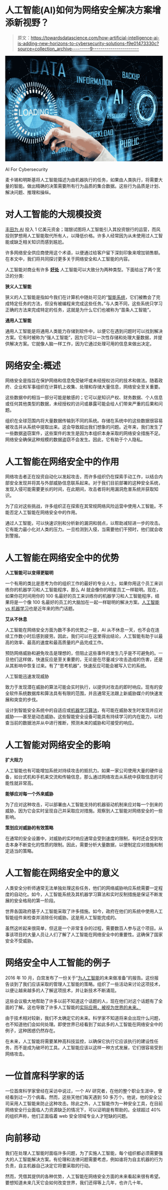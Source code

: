 # 人工智能(AI)如何为网络安全解决方案增添新视野？

> 原文：<https://towardsdatascience.com/how-artificial-intelligence-ai-is-adding-new-horizons-to-cybersecurity-solutions-f9e01473330c?source=collection_archive---------9----------------------->

![](img/cf176a3d7383b5674174ea826e146176.png)

AI For Cybersecurity

麦卡锡和明斯基将人工智能描述为由机器执行的任务，如果由人类执行，将需要大量的智能。做出精确的决策需要所有行为品质的集合数据。这些行为品质是计划、解决问题、推理和操纵。

# **对人工智能的大规模投资**

[丰田为 AI](https://www.bloombergquint.com/technology/toyota-invests-100-million-in-fund-for-ai-robotics-startups#gs.aCaQ1gn7) 投入 1 亿美元资金；瑞银试图将人工智能引入其投资银行的运营，而风投则梦想用人工智能取代所有人，以降低价格。许多人经常因为从未使用过人工智能或缺乏相关知识而感到尴尬。

许多网络安全供应商使用这个术语，以便通过给客户留下深刻印象来增加销售额。在本文中，我们将共同探讨更多关于网络安全和人工智能的内容。

人工智能对商业有许多 [**好处**](https://digitalizetrends.com/benefits-of-artificial-intelligence-for-business/) 人工智能可以大致分为两种类型。下面给出了两个宽泛的分类:

**狭义人工智能**

狭义的人工智能是指如今我们在计算机中随处可见的“[智能系统](/what-is-intelligence-a69cbd8bb1b4)，它们被教会了完成特定任务的方法，但没有被编程来完成这些任务。”与人类不同，这些系统只学习正确的方法来完成特定的任务，这就是为什么它们也被称为“苗条人工智能”。

**通用人工智能**

通用人工智能是将通用人类能力存储到软件中，以便它在遇到问题时可以找到解决方案。它有时被称为“强人工智能”，因为它可以一次性存储和处理大量数据，并提供解决方案。它就像人脑一样工作，因为它通过处理可用的信息来做出决定。

# 网络安全:概述

网络安全是指旨在保护网络和信息免受破坏或未经授权访问的技术和做法。随着政府、企业和军事组织在计算机上收集、处理和存储大量信息，网络安全至关重要。

这些数据中的相当一部分可能是敏感的；它可以是知识产权、财务数据、个人信息或任何其他类型的数据，未经授权的访问或暴露可能会给人们带来严重的后果和问题。

组织在全球范围内将大量数据传输到不同的系统。存储在系统中的这些数据很容易被攻击并从系统中提取出来。这会导致超出我们想象的问题。近年来，我们发生了一些数据盗窃案件，这些案件的发生是因为本组织本身采取的网络安全措施不足。网络安全确保这种规模的数据盗窃不会发生。因此，它有助于个人隐私。

# 人工智能在网络安全中的作用

网络攻击者正在投资自动化以发起攻击，而许多组织仍在探索手动工作，以结合内部安全发现并将其与外部威胁信息联系起来。对于我们目前部署的这种安全系统，发现入侵可能需要更长的时间，在此期间，攻击者将利用漏洞危害系统并获取知识。

为了应对这些挑战，许多组织正在探索在其常规网络风险运营中使用人工智能。不能否定人工智能在网络安全中的作用。

通过人工智能，可以快速识别和分析新的漏洞和弱点，以帮助减轻进一步的攻击。它有能力最小化对人类的压力。一旦检测到入侵，当需要他们干预时，他们就会收到警报。

# 人工智能在网络安全中的优势

**人工智能可以变得更聪明**

一个有用的类比是思考为你的组织工作的最好的专业人士。如果你用这个员工来训练你的机器学习和人工智能程序，那么 AI 就会像你的明星员工一样聪明。现在，如果你花时间用你的 100 名最好的员工来训练你的机器学习和人工智能程序，结果将是一个像 100 名最好的员工的大脑加在一起一样聪明的解决方案。[人工智能 vs 机器学习](https://technostacks.com/blog/ai-vs-ml)也是近年来的热门话题。

**艾从不休息**

人工智能在网络安全方面为数不多的优势之一是，AI 从不休息一天，也不会在连续工作数小时后感到疲劳。因此，我们可以在这里得出结论，人工智能有助于以最高的效率、最高的速度和最高质量的产品完成工作。

预防网络威胁和避免攻击是理想的，但阻止这些事件的发生几乎是不可避免的。一旦他们这样做，快速反应是至关重要的，无论是在尽量减少攻击造成的伤害，还是从其影响中恢复过来。有了“思考机器”，快速反应可能会被写入它的系统。

人工智能迅速发现威胁

致力于发现潜在威胁的算法可能会实时执行，以提供对攻击的即时响应。现有的安全软件系统数据库和算法具有有限的范围，并且通常无法跟上新威胁媒介的快速发展和突变的步伐。

设计到智能安全系统中的自适应或[机器学习算法](/a-tour-of-the-top-10-algorithms-for-machine-learning-newbies-dde4edffae11)，有可能在威胁发生时发现并应对威胁——甚至是动态威胁。这些智能安全设备可能具有持续学习的内在能力，以检查当前的数据池并从中进行推断，预测未来的威胁和可接受的响应。

# 人工智能对网络安全的影响

**扩大阻力**

人工智能也有可能增加系统对持续攻击的抵抗力。如果一家公司使用大量的硬件设备，如台式机和手机来交流和传输信息，那么通过网络攻击从系统中获取信息的可能性就非常高。

**能够应对每一个外来威胁**

为了应对这种攻击，可以部署由人工智能支持的机器驱动机制来应对每一个到来的威胁，因为它会实时呈现自己并采取应对措施。观察到人工智能对网络安全的一些影响。

**策划应对威胁的有效策略**

在通常的安全设置中，对威胁的实时响应通常会受到速度的限制，有时还会受到攻击本身不断变化的性质的限制。因此，需要分析大量数据，以便制定应对措施和制定适当的策略。

# 人工智能在网络安全中的意义

人类安全分析师通常无法单独处理这些任务，他们的网络威胁响应系统需要一定程度的自动化。如今，人工智能系统及其机器学习算法和实时反制措施是保证不断发展的安全格局的第一阶段。

世界各国政府基于人工智能采取了许多措施。如今，政府在他们的系统中使用人工智能组件来检查并消除任何威胁。这是用人工智能完成的。

虽然这听起来很简单，但这是一个非常复杂的过程，需要数百人参与这个项目。从事该项目的大量人员让人们了解了人工智能在网络安全中的重要性。这确保了国家安全不受威胁。

# 网络安全中人工智能的例子

2016 年 10 月，白宫发布了一份关于“[为人工智能](https://obamawhitehouse.archives.gov/sites/default/files/whitehouse_files/microsites/ostp/NSTC/preparing_for_the_future_of_ai.pdf)的未来做准备”的报告。这份报告谈到了我们应该采取的管理人工智能的策略。组织了一些活动来讨论这项技术，以便让越来越多的人了解这项技术，并让新技术不断涌现。

这些会议极大地帮助了许多以前不知道这个话题的人，现在他们对这个话题有了全面的了解。这也导致了许多人工智能的[实际应用，被视为世界的未来。](https://www.forbes.com/sites/robertadams/2017/01/10/10-powerful-examples-of-artificial-intelligence-in-use-today/)

由于技术相对较新，我们不太确定它的未来。科学家不知道将来会出现什么问题，也不知道他们会如何处理。即使世界已经看到了如此多的人工智能在网络安全中的例子，这种困惑仍然存在。

在未来，人工智能将需要某种高科技监控，以确保它执行它应该执行的建设性任务，而不是成为破坏的工具。人工智能应该以这样一种方式发展，它们很容易受到网络攻击。

# **一位首席科学家的话**

一位首席科学家曾经在采访中说过，一个 AV 研究者，在他的整个职业生涯中，曾经看到过一万个病毒。然而，这些天他们每天遇到 50 多万个。他说，他的安全公司采用人工智能来防止这种攻击。除此之外，人工智能作为一种安全工具，在目前网络安全行业面临人力资源缺乏的情况下，可以证明是有帮助的。全球超过 40%的组织声称，他们正面临着 web 安全领域专业人才短缺的问题。

# **向前移动**

我们在处理人工智能时面临许多问题，为了实施人工智能，每个组织都必须需要强大的人工智能解决方案。有伦理和法律问题需要考虑，例如谁将为自主机器的行为负责，自主机器自己决定它将要采取的行动。

然而，凭借其提供的各种优势，人工智能在网络安全方面的未来看起来很有希望。要想知道未来几天它会如何改变世界，我们还得等上几年，也许几十年。